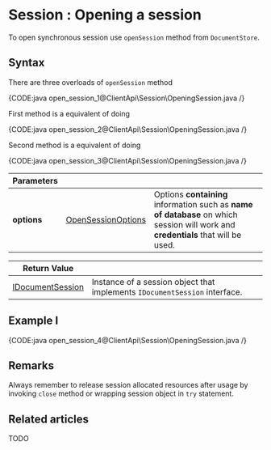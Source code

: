 # Session : Opening a session

To open synchronous session use `openSession` method from `DocumentStore`.

## Syntax

There are three overloads of `openSession` method

{CODE:java open_session_1@ClientApi\Session\OpeningSession.java /}

First method is a equivalent of doing

{CODE:java open_session_2@ClientApi\Session\OpeningSession.java /}

Second method is a equivalent of doing

{CODE:java open_session_3@ClientApi\Session\OpeningSession.java /}

| Parameters | | |
| ------------- | ------------- | ----- |
| **options** | [OpenSessionOptions]() | Options **containing** information such as **name of database** on which session will work and **credentials** that will be used. |

| Return Value | |
| ------------- | ----- |
| [IDocumentSession]() | Instance of a session object that implements `IDocumentSession` interface. |

## Example I

{CODE:java open_session_4@ClientApi\Session\OpeningSession.java /}

## Remarks

Always remember to release session allocated resources after usage by invoking `close` method or wrapping session object in `try` statement.

## Related articles

TODO